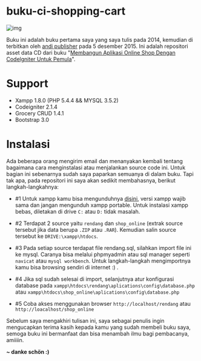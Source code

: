 # buku-ci-shopping-cart

![img](https://lh3.googleusercontent.com/-Gh9iDtR-71Y/Vw0U0EJGgoI/AAAAAAAAJAU/BOWFtQn2BVwDqoJ5Cqvwi_nlEUTzHjBeACEw/w92-h140-p/mybook.jpg)

Buku ini adalah buku pertama saya yang saya tulis pada 2014, kemudian di terbitkan oleh [andi publisher](http://andipublisher.com/) pada 5 desember 2015. Ini adalah repositori asset data CD dari buku "[Membangun Aplikasi Online Shop Dengan Codelgniter Untuk Pemula](http://www.gramedia.com/membangun-aplikasi-online-shop-dgn-codelgniter-untuk-pemula-cd.html)".

# Support
- Xampp 1.8.0 (PHP 5.4.4 && MYSQL 3.5.2)
- Codeigniter 2.1.4
- Grocery CRUD 1.4.1
- Bootstrap 3.0

# Instalasi
Ada beberapa orang mengirim email dan menanyakan kembali tentang bagaimana cara menginstalasi atau menjalankan source code ini. Untuk bagian ini sebenarnya sudah saya paparkan semuanya di dalam buku. Tapi tak apa, pada repositori ini saya akan sedikit membahasnya, berikut langkah-langkahnya:

- #1
Untuk xampp kamu bisa mengunduhnya [disini](https://www.apachefriends.org/index.html), versi xampp wajib sama dan jangan mengunduh xampp portable. Untuk instalasi xampp bebas, diletakan di drive ``C:`` atau ``D:`` tidak masalah.

- #2
Terdapat 2 source yaitu ``rendang`` dan ``shop_online`` (extrak source tersebut jika data berupa ``.ZIP`` atau ``.RAR``). Kemudian salin source tersebut ke ``DRIVE:\xampp\htdocs``.

- #3
Pada setiap source terdapat file rendang.sql, silahkan import file ini ke mysql. Caranya bisa melalui phpmyadmin atau sql manager seperti ``navicat`` atau ``mysql workbench``. Untuk langkah-langkah mengimportnya kamu bisa browsing sendiri di internet :) .

- #4
Jika sql sudah selesai di import, selanjutnya atur konfigurasi database pada ``xampp\htdocs\rendang\aplications\config\database.php`` atau ``xampp\htdocs\shop_online\aplications\config\database.php``

- #5
Coba akses menggunakan browser ``http://localhost/rendang`` atau ``http://loacalhost/shop_online``


Sebelum saya mengakhiri tulisan ini, saya sebagai penulis ingin mengucapkan terima kasih kepada kamu yang sudah membeli buku saya, semoga buku ini bermanfaat dan bisa menambah ilmu bagi pembacanya, amiiiin.

**~ danke schön :)**
